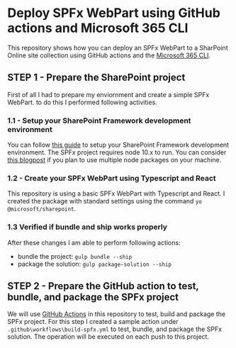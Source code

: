 # Deploy SPFx WebPart using GitHub actions and Microsoft 365 CLI

This repository shows how you can deploy an SPFx WebPart to a SharPoint Online site collection using GitHub actions and the [Microsoft 365 CLI](https://pnp.github.io/cli-microsoft365/).

## STEP 1 - Prepare the SharePoint project
First of all I had to prepare my enviornment and create a simple SPFx WebPart. to do this I performed following activities.

### 1.1 - Setup your SharePoint Framework development environment
You can follow [this guide](https://docs.microsoft.com/en-us/sharepoint/dev/spfx/set-up-your-development-environment) to setup your SharePoint Framework development environment. The SPFx project requires node 10.x to run. You can consider [this blogpost](https://www.nubo.eu/Install-Multiple-Node-Versions-On-Windows/) if you plan to use multiple node packages on your machine.

### 1.2 - Create your SPFx WebPart using Typescript and React
This repository is using a basic SPFx WebPart with Typescript and React. I created the package with standard settings using the command `yo @microsoft/sharepoint`.

### 1.3 Verified if bundle and ship works properly
After these changes I am able to perform following actions:
- bundle the project: `gulp bundle --ship`
- package the solution: `gulp package-solution --ship`

## STEP 2 - Prepare the GitHub action to test, bundle, and package the SPFx project
We will use [GitHub Actions](https://docs.github.com/en/free-pro-team@latest/actions) in this repository to test, build and package the SPFx project. For this step I created a sample action under `.github\workflows\build-spfx.yml` to test, bundle, and package the SPFx solution. The operation will be executed on each push to this project.